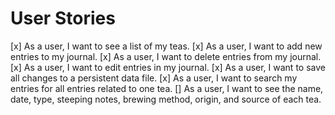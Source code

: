 # User Stories

[x] As a user, I want to see a list of my teas.
[x] As a user, I want to add new entries to my journal.
[x] As a user, I want to delete entries from my journal.
[x] As a user, I want to edit entries in my journal.
[x] As a user, I want to save all changes to a persistent data file.
[x] As a user, I want to search my entries for all entries related to one tea.
[] As a user, I want to see the name, date, type, steeping notes, brewing method, origin, and source of each tea.
